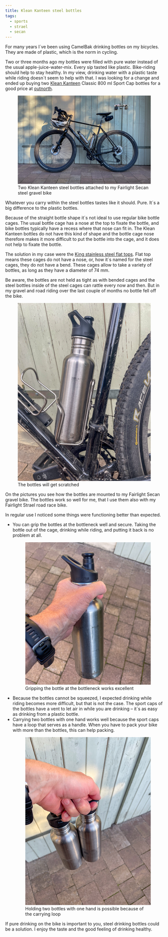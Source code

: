 ```yaml
---
title: Klean Kanteen steel bottles
tags: 
  - sports
  - strael
  - secan
---
```

For many years I´ve been using CamelBak drinking bottles on my bicycles. They are made of plastic, which is the norm in cycling. 

Two or three months ago my bottles were filled with pure water instead of the usual apple-juice-water-mix. Every sip tasted like plastic. Bike-riding should help to stay healthy. In my view, drinking water with a plastic taste while riding doesn´t seem to help with that. I was looking for a change and ended up buying two [Klean Kanteen](https://www.kleankanteen.com/) Classic 800 ml Sport Cap bottles for a good price at [outnorth](https://www.outnorth.com/).

<figure class="hero">
<img src="/img/secan/IMG_6126.jpg" alt="A black Fairlight Secan Gravel bike leaning to a wooden door in the warm evening sun.">
<figcaption>Two Klean Kanteen steel bottles attached to my Fairlight Secan steel gravel bike</figcaption>
</figure>

Whatever you carry within the steel bottles tastes like it should. Pure. It´s a big difference to the plastic bottles.

Because of the straight bottle shape it´s not ideal to use regular bike bottle cages. The usual bottle cage has a nose at the top to fixate the bottle, and bike bottles typically have a recess where that nose can fit in. The Klean Kanteen bottles do not have this kind of shape and the bottle cage nose therefore makes it more difficult to put the bottle into the cage, and it does not help to fixate the bottle.

The solution in my case were the [King stainless steel flat tops](https://kingcage.com/collections/all-products/products/stainless-steel-flat-top). Flat top means these cages do not have a nose, or, how it´s named for the steel cages, they do not have a bend. These cages allow to take a variety of bottles, as long as they have a diameter of 74 mm.

Be aware, the bottles are not held as tight as with bended cages and the steel bottles inside of the steel cages can rattle every now and then. But in my gravel and road riding over the last couple of months no bottle fell off the bike. 

<figure>
<img src="/img/secan/IMG_6121.jpg" alt="A Klean Kanteen bottle inside of the King Flat Top Cage, mounted to a black Fairlight Secan frame.">
<figcaption>The bottles will get scratched</figcaption>
</figure>

On the pictures you see how the bottles are mounted to my Fairlight Secan gravel bike. The bottles work so well for me, that I use them also with my Fairlight Strael road race bike.

In regular use I noticed some things were functioning better than expected.

- You can grip the bottles at the bottleneck well and secure. Taking the bottle out of the cage, drinking while riding, and putting it back is no problem at all.
  <figure>
  <img src="/img/secan/IMG_6124.jpg">
  <figcaption>Gripping the bottle at the bottleneck works excellent</figcaption>
  </figure>
- Because the bottles cannot be squeezed, I expected drinking while riding becomes more difficult, but that is not the case. The sport caps of the bottles have a vent to let air in while you are drinking – it´s as easy as drinking from a plastic bottle.
- Carrying two bottles with one hand works well because the sport caps have a loop that serves as a handle. When you have to pack your bike with more than the bottles, this can help packing.
  <figure>
	<img src="/img/secan/IMG_6122.jpg" alt="Two Klean Kanteen bottles held with one hand by using the handle on the sport cap of the bottles.">
	<figcaption>Holding two bottles with one hand is possible because of the carrying loop</figcaption>
	</figure>
	
If pure drinking on the bike is important to you, steel drinking bottles could be a solution. I enjoy the taste and the good feeling of drinking healthy.

  





